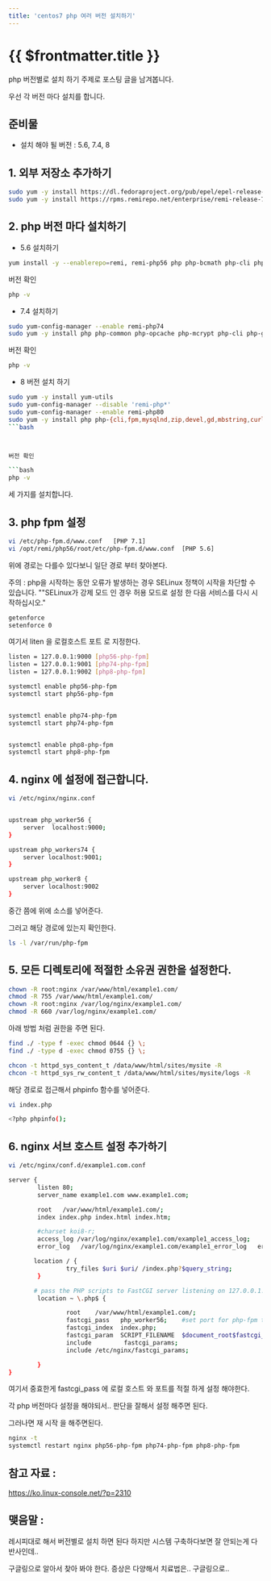```yaml
---
title: 'centos7 php 여러 버전 설치하기'
---
```


# {{ $frontmatter.title }}



php 버전별로 설치 하기 주제로 포스팅 글을 남겨봅니다.

우선 각 버전 마다 설치를 합니다.





## 준비물

- 설치 해야 될 버전 : 5.6, 7.4, 8







## 1. 외부 저장소 추가하기

```bash
sudo yum -y install https://dl.fedoraproject.org/pub/epel/epel-release-latest-7.noarch.rpm
sudo yum -y install https://rpms.remirepo.net/enterprise/remi-release-7.rpm
```



## 2. php 버전 마다 설치하기

- 5.6 설치하기

```bash
yum install -y --enablerepo=remi, remi-php56 php php-bcmath php-cli php-common php-dba php-dbg php-devel php-embedded php-enchant php-fpm php-gd php-gmp php-imap php-interbase php-intl php-ldap php-litespeed php-mbstring php-mcrypt php-mysqlnd php-odbc php-opcache php-pdo php-pgsql php-process php-pspell php-recode php-snmp php-soap php-tidy php-xml php-xmlrpc php-curl
```



버전 확인

```bash
php -v
```



- 7.4 설치하기

```bash
sudo yum-config-manager --enable remi-php74
sudo yum -y install php php-common php-opcache php-mcrypt php-cli php-gd php-curl php-mysqlnd
```


버전 확인

```bash
php -v
```






- 8 버전 설치 하기

```bash
sudo yum -y install yum-utils
sudo yum-config-manager --disable 'remi-php*'
sudo yum-config-manager --enable remi-php80
sudo yum -y install php php-{cli,fpm,mysqlnd,zip,devel,gd,mbstring,curl,xml,pear,bcmath,json}
```bash



버전 확인

```bash
php -v
```




세 가지를 설치합니다.



## 3. php fpm 설정

```bash
vi /etc/php-fpm.d/www.conf   [PHP 7.1]
vi /opt/remi/php56/root/etc/php-fpm.d/www.conf  [PHP 5.6]
```

위에 경로는 다를수 있다보니 일단 경로 부터 찾아본다.



주의 : php을 시작하는 동안 오류가 발생하는 경우 SELinux 정책이 시작을 차단할 수 있습니다. ""SELinux가 강제 모드 인 경우 허용 모드로 설정 한 다음 서비스를 다시 시작하십시오."

```bash
getenforce
setenforce 0
```



여기서 liten 을 로컬호스트 포트 로 지정한다.

```bash
listen = 127.0.0.1:9000 [php56-php-fpm]
listen = 127.0.0.1:9001 [php74-php-fpm]
listen = 127.0.0.1:9002 [php8-php-fpm]
```

```bash
systemctl enable php56-php-fpm
systemctl start php56-php-fpm


systemctl enable php74-php-fpm
systemctl start php74-php-fpm


systemctl enable php8-php-fpm
systemctl start php8-php-fpm

```




## 4. nginx 에 설정에 접근합니다.

```bash
vi /etc/nginx/nginx.conf


upstream php_worker56 {
    server  localhost:9000;
}

upstream php_workers74 {
    server localhost:9001;
}

upstream php_worker8 {
    server localhost:9002
}

```



중간 쯤에 위에 소스를 넣어준다.

그러고 해당 경로에 있는지 확인한다.

```bash
ls -l /var/run/php-fpm
```



## 5. 모든 디렉토리에 적절한 소유권 권한을 설정한다.

```bash
chown -R root:nginx /var/www/html/example1.com/
chmod -R 755 /var/www/html/example1.com/
chown -R root:nginx /var/log/nginx/example1.com/
chmod -R 660 /var/log/nginx/example1.com/
```

아래 방법 처럼 권한을 주면 된다.

```bash
find ./ -type f -exec chmod 0644 {} \;
find ./ -type d -exec chmod 0755 {} \;

chcon -t httpd_sys_content_t /data/www/html/sites/mysite -R
chcon -t httpd_sys_rw_content_t /data/www/html/sites/mysite/logs -R
```



해당 경로로 접근해서 phpinfo 함수를 넣어준다.

```bash
vi index.php

<?php phpinfo();
```





## 6. nginx 서브 호스트 설정 추가하기

```bash
vi /etc/nginx/conf.d/example1.com.conf

server {
        listen 80;
        server_name example1.com www.example1.com;

        root   /var/www/html/example1.com/;
        index index.php index.html index.htm;

        #charset koi8-r;
        access_log /var/log/nginx/example1.com/example1_access_log;
        error_log   /var/log/nginx/example1.com/example1_error_log   error;

       location / {
                try_files $uri $uri/ /index.php?$query_string;
        }

       # pass the PHP scripts to FastCGI server listening on 127.0.0.1:9000
        location ~ \.php$ {

                root    /var/www/html/example1.com/;
                fastcgi_pass   php_worker56;    #set port for php-fpm to listen on
                fastcgi_index  index.php;
                fastcgi_param  SCRIPT_FILENAME  $document_root$fastcgi_script_name;
                include         fastcgi_params;
                include /etc/nginx/fastcgi_params;

        }
}
```



여기서 중효한게 fastcgi_pass 에 로컬 호스트 와 포트를 적절 하게 설정 해야한다.

각 php 버전마다 설정을 해야되서.. 판단을 잘해서 설정 해주면 된다.

그러나면 재 시작 을 해주면된다.

```bash
nginx -t
systemctl restart nginx php56-php-fpm php74-php-fpm php8-php-fpm
```




## 참고 자료 :

https://ko.linux-console.net/?p=2310



## 맺음말 :


레시피대로 해서 버전별로 설치 하면 된다 하지만 시스템 구축하다보면 잘 안되는게 다반사인데..

구글링으로 알아서 찾아 봐야 한다. 증상은 다양해서 치료법은.. 구글링으로..


